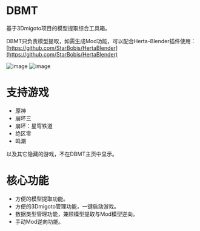 # DBMT

基于3Dmigoto项目的模型提取综合工具箱。


DBMT只负责模型提取，如需生成Mod功能，可以配合Herta-Blender插件使用：[https://github.com/StarBobis/HertaBlender](https://github.com/StarBobis/HertaBlender) 

![image](https://github.com/user-attachments/assets/62143813-99cd-4854-b2ca-d8ddba1f1fe9)
![image](https://github.com/user-attachments/assets/9ace2d5f-ac0e-4d8d-a84d-2b3c8374f235)


# 支持游戏
- 原神
- 崩坏三
- 崩坏：星穹铁道
- 绝区零
- 鸣潮

以及其它隐藏的游戏，不在DBMT主页中显示。

# 核心功能
- 方便的模型提取功能。
- 方便的3Dmigoto管理功能，一键启动游戏。
- 数据类型管理功能，兼顾模型提取与Mod模型逆向。
- 手动Mod逆向功能。

